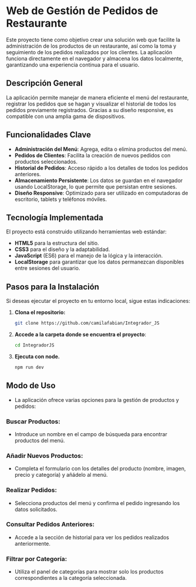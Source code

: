 # Web de Gestión de Pedidos de Restaurante

Este proyecto tiene como objetivo crear una solución web que facilite la administración de los productos de un restaurante, así como la toma y seguimiento de los pedidos realizados por los clientes. La aplicación funciona directamente en el navegador y almacena los datos localmente, garantizando una experiencia continua para el usuario.

## Descripción General

La aplicación permite manejar de manera eficiente el menú del restaurante, registrar los pedidos que se hagan y visualizar el historial de todos los pedidos previamente registrados. Gracias a su diseño responsive, es compatible con una amplia gama de dispositivos.

## Funcionalidades Clave

- **Administración del Menú**: Agrega, edita o elimina productos del menú.
- **Pedidos de Clientes**: Facilita la creación de nuevos pedidos con productos seleccionados.
- **Historial de Pedidos**: Acceso rápido a los detalles de todos los pedidos anteriores.
- **Almacenamiento Persistente**: Los datos se guardan en el navegador usando LocalStorage, lo que permite que persistan entre sesiones.
- **Diseño Responsive**: Optimizado para ser utilizado en computadoras de escritorio, tablets y teléfonos móviles.

## Tecnología Implementada

El proyecto está construido utilizando herramientas web estándar:
- **HTML5** para la estructura del sitio.
- **CSS3** para el diseño y la adaptabilidad.
- **JavaScript** (ES6) para el manejo de la lógica y la interacción.
- **LocalStorage** para garantizar que los datos permanezcan disponibles entre sesiones del usuario.

## Pasos para la Instalación

Si deseas ejecutar el proyecto en tu entorno local, sigue estas indicaciones:

1. **Clona el repositorio:**
   ```bash
   git clone https://github.com/camilafabian/Integrador_JS

2. **Accede a la carpeta donde se encuentra el proyecto**:
   ```bash
   cd IntegradorJS

3. **Ejecuta con node.**
   ```bash
   npm run dev

   
## Modo de Uso
- La aplicación ofrece varias opciones para la gestión de productos y pedidos:

### Buscar Productos: 
- Introduce un nombre en el campo de búsqueda para encontrar productos del menú.
### Añadir Nuevos Productos: 
- Completa el formulario con los detalles del producto (nombre, imagen, precio y categoría) y añádelo al menú.
### Realizar Pedidos: 
- Selecciona productos del menú y confirma el pedido ingresando los datos solicitados.
### Consultar Pedidos Anteriores:
- Accede a la sección de historial para ver los pedidos realizados anteriormente.
### Filtrar por Categoría:
- Utiliza el panel de categorías para mostrar solo los productos correspondientes a la categoría seleccionada.
